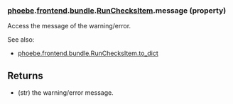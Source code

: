 ### [phoebe](phoebe.md).[frontend](phoebe.frontend.md).[bundle](phoebe.frontend.bundle.md).[RunChecksItem](phoebe.frontend.bundle.RunChecksItem.md).message (property)




Access the message of the warning/error.

See also:
* [phoebe.frontend.bundle.RunChecksItem.to_dict](phoebe.frontend.bundle.RunChecksItem.to_dict.md)

Returns
---------
* (str) the warning/error message.

